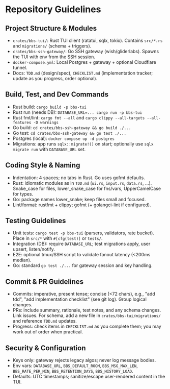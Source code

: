 # Repository Guidelines

## Project Structure & Modules
- `crates/bbs-tui/`: Rust TUI client (ratatui, sqlx, tokio). Contains `src/*.rs` and `migrations/` (schema + triggers).
- `crates/bbs-ssh-gateway/`: Go SSH gateway (wish/gliderlabs). Spawns the TUI with env from the SSH session.
- `docker-compose.yml`: Local Postgres + gateway + optional Cloudflare tunnel.
- Docs: `TDD.md` (design/spec), `CHECKLIST.md` (implementation tracker; update as you progress, order optional).

## Build, Test, and Dev Commands
- Rust build: `cargo build -p bbs-tui`
- Rust run (needs DB): `DATABASE_URL=... cargo run -p bbs-tui`
- Rust fmt/lint: `cargo fmt --all` and `cargo clippy --all-targets --all-features -D warnings`
- Go build: `cd crates/bbs-ssh-gateway && go build ./...`
- Go test: `cd crates/bbs-ssh-gateway && go test ./...`
- Postgres (local): `docker compose up -d postgres`
- Migrations: app runs `sqlx::migrate!()` on start; optionally use `sqlx migrate run` with `DATABASE_URL` set.

## Coding Style & Naming
- Indentation: 4 spaces; no tabs in Rust. Go uses gofmt defaults.
- Rust: idiomatic modules as in `TDD.md` (`ui.rs`, `input.rs`, `data.rs`, ...). Snake_case for files, lower_snake_case for fns/vars, UpperCamelCase for types.
- Go: package names lower_snake; keep files small and focused.
- Lint/format: rustfmt + clippy; gofmt (+ golangci-lint if configured).

## Testing Guidelines
- Unit tests: `cargo test -p bbs-tui` (parsers, validators, rate bucket). Place in `src/*` with `#[cfg(test)]` or `tests/`.
- Integration (DB): require `DATABASE_URL`; test migrations apply, user upsert, listen/notify.
- E2E: optional tmux/SSH script to validate fanout latency (<200ms median).
- Go: standard `go test ./...` for gateway session and key handling.

## Commit & PR Guidelines
- Commits: imperative, present tense; concise (<72 chars), e.g., "add tdd", "add implementation checklist" (see git log). Group logical changes.
- PRs: include summary, rationale, test notes, and any schema changes. Link issues. For schema, add a new file in `crates/bbs-tui/migrations/` and reference `TDD.md` updates.
- Progress: check items in `CHECKLIST.md` as you complete them; you may work out of order when practical.

## Security & Configuration
- Keys only: gateway rejects legacy algos; never log message bodies.
- Env vars: `DATABASE_URL`, `BBS_DEFAULT_ROOM`, `BBS_MSG_MAX_LEN`, `BBS_RATE_PER_MIN`, `BBS_RETENTION_DAYS`, `BBS_HISTORY_LOAD`.
- Defaults: UTC timestamps; sanitize/escape user-rendered content in the TUI.

